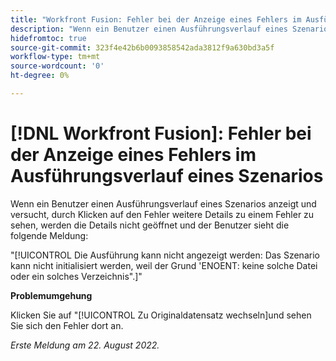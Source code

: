 ```yaml
---
title: "Workfront Fusion: Fehler bei der Anzeige eines Fehlers im Ausführungsverlauf eines Szenarios"
description: "Wenn ein Benutzer einen Ausführungsverlauf eines Szenarios anzeigt und versucht, durch Klicken auf den Fehler weitere Details zu einem Fehler zu sehen, werden die Details nicht geöffnet und der Benutzer wird eine Fehlermeldung angezeigt."
hidefromtoc: true
source-git-commit: 323f4e42b6b0093858542ada3812f9a630bd3a5f
workflow-type: tm+mt
source-wordcount: '0'
ht-degree: 0%

---
```



# [!DNL Workfront Fusion]: Fehler bei der Anzeige eines Fehlers im Ausführungsverlauf eines Szenarios

Wenn ein Benutzer einen Ausführungsverlauf eines Szenarios anzeigt und versucht, durch Klicken auf den Fehler weitere Details zu einem Fehler zu sehen, werden die Details nicht geöffnet und der Benutzer sieht die folgende Meldung:

&quot;[!UICONTROL Die Ausführung kann nicht angezeigt werden: Das Szenario kann nicht initialisiert werden, weil der Grund &#39;ENOENT: keine solche Datei oder ein solches Verzeichnis&quot;.]&quot;

**Problemumgehung**

Klicken Sie auf &quot;[!UICONTROL Zu Originaldatensatz wechseln]und sehen Sie sich den Fehler dort an.

_Erste Meldung am 22. August 2022._

